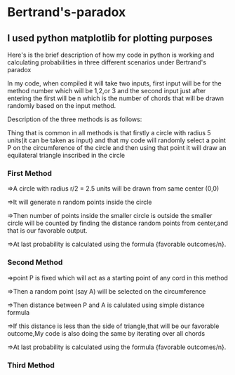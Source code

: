 # Bertrand's-paradox
<h2>I used python matplotlib for plotting purposes</h2>
<p>Here's is the brief description of how my code in python is working and calculating probabilities in three different scenarios under Bertrand's paradox</p>

<p>In my code, when compiled it will take two inputs, first input will be for the method number which will be 1,2,or 3 and the second input just after entering the first will be n which is the number of chords that will be drawn randomly based on the input method. </p>
<p>Description of the three methods is as follows:</p> 

<p>Thing that is common in all methods is that firstly a circle with radius 5 units(it can be taken as input) and that my code will randomly select a point P on the circumference of the circle and then using that point it will draw an equilateral triangle inscribed in the circle</p>
<div>
    <p><h3>First Method</h3>=>A circle with radius r/2 = 2.5 units will be drawn from same center (0,0)</p>
    <p>=>It will generate n random points inside the circle</p>
    <p>=>Then number of points inside the smaller circle is outside the smaller circle will be counted by finding the distance random points from center,and that is our favorable output.</p>
    <p>=>At last probability is calculated using the formula {favorable outcomes/n}.</p>
</div>
    <div>
        <p><h3>Second Method</h3></p>
        <p>=>point P is fixed which will act as a starting point of any cord in this method</p>
        <p>=>Then a random point (say A) will be selected on the circumference</p>
        <p>=>Then distance between P and A is calulated using simple distance formula</p>
        <p>=>If this distance is less than the side of triangle,that will be our favorable outcome,My code is also doing the same by iterating over all chords</p>
        <p>=>At last probability is calculated using the formula {favorable outcomes/n}.</p>
    </div>
    <div>
        <p><h3>Third Method</h3></p>
    </div>
